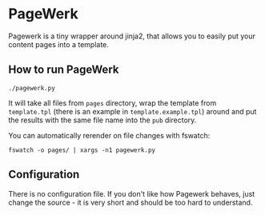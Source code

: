 # PageWerk

Pagewerk is a tiny wrapper around jinja2, that allows you to easily put your content pages into a template.

## How to run PageWerk

	./pagewerk.py

It will take all files from `pages` directory, wrap the template from `template.tpl` (there is an example in `template.example.tpl`) around and put the results with the same file name into the `pub` directory.

You can automatically rerender on file changes with fswatch:

	fswatch -o pages/ | xargs -n1 pagewerk.py

## Configuration

There is no configuration file. If you don't like how Pagewerk behaves, just change the source - it is very short and should be too hard to understand.
